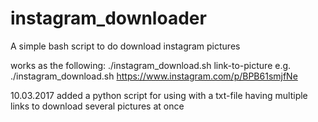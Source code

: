 # instagram_downloader
A simple bash script to do download instagram pictures

works as the following: ./instagram_download.sh link-to-picture e.g. ./instagram_download.sh https://www.instagram.com/p/BPB61smjfNe

10.03.2017
added a python script for using with a txt-file having multiple links to download several pictures at once
